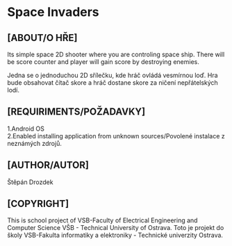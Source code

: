 # Space Invaders

## [ABOUT/O HŘE]

Its simple space 2D shooter where you are controling space ship. There will be score counter and player will gain score by destroying enemies.

Jedna se o jednoduchou 2D sřílečku, kde hráč ovládá vesmírnou loď. Hra bude obsahovat čítač skore a hráč dostane skore za ničení nepřátelských lodí.


## [REQUIRIMENTS/POŽADAVKY]

1.Android OS  
2.Enabled installing application from unknown sources/Povolené instalace z neznámých zdrojů.


## [AUTHOR/AUTOR]
Štěpán Drozdek


## [COPYRIGHT]
This is school project of VSB-Faculty of Electrical Engineering and Computer Science VŠB - Technical University of Ostrava.
Toto je projekt do školy VSB-Fakulta informatiky a elektroniky - Technické univerzity Ostrava.

